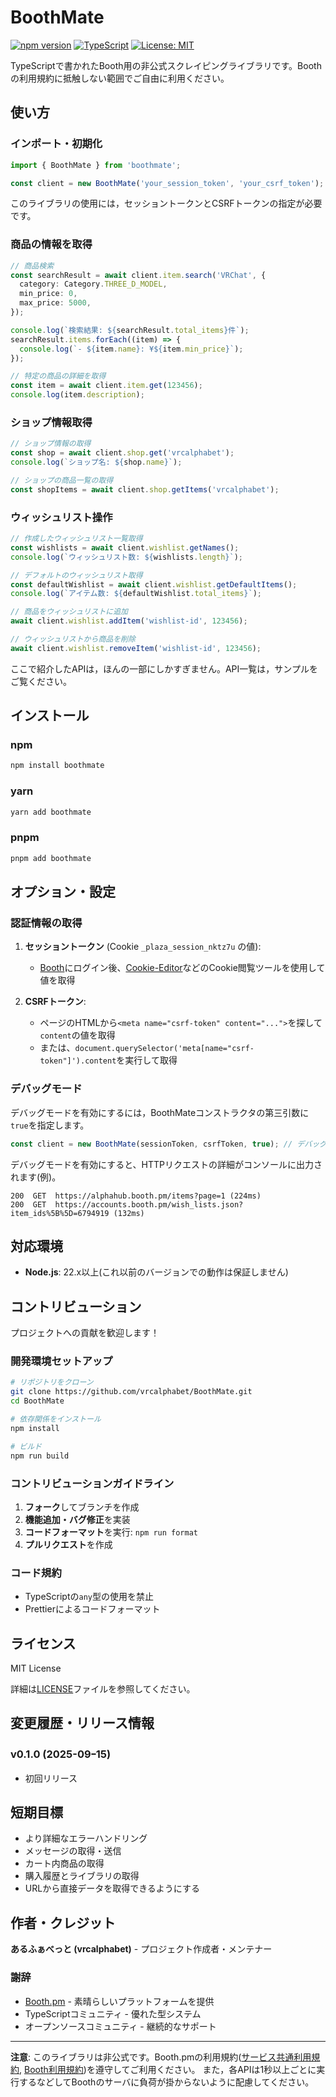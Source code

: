 # BoothMate

[![npm version](https://badge.fury.io/js/boothmate.svg)](https://badge.fury.io/js/boothmate)
[![TypeScript](https://img.shields.io/badge/TypeScript-Ready-blue.svg)](https://www.typescriptlang.org/)
[![License: MIT](https://img.shields.io/badge/License-MIT-yellow.svg)](https://opensource.org/licenses/MIT)

TypeScriptで書かれたBooth用の非公式スクレイピングライブラリです。Boothの利用規約に抵触しない範囲でご自由に利用ください。

## 使い方

### インポート・初期化

```typescript
import { BoothMate } from 'boothmate';

const client = new BoothMate('your_session_token', 'your_csrf_token');
```

このライブラリの使用には，セッショントークンとCSRFトークンの指定が必要です。

### 商品の情報を取得

```typescript
// 商品検索
const searchResult = await client.item.search('VRChat', {
  category: Category.THREE_D_MODEL,
  min_price: 0,
  max_price: 5000,
});

console.log(`検索結果: ${searchResult.total_items}件`);
searchResult.items.forEach((item) => {
  console.log(`- ${item.name}: ¥${item.min_price}`);
});

// 特定の商品の詳細を取得
const item = await client.item.get(123456);
console.log(item.description);
```

### ショップ情報取得

```typescript
// ショップ情報の取得
const shop = await client.shop.get('vrcalphabet');
console.log(`ショップ名: ${shop.name}`);

// ショップの商品一覧の取得
const shopItems = await client.shop.getItems('vrcalphabet');
```

### ウィッシュリスト操作

```typescript
// 作成したウィッシュリスト一覧取得
const wishlists = await client.wishlist.getNames();
console.log(`ウィッシュリスト数: ${wishlists.length}`);

// デフォルトのウィッシュリスト取得
const defaultWishlist = await client.wishlist.getDefaultItems();
console.log(`アイテム数: ${defaultWishlist.total_items}`);

// 商品をウィッシュリストに追加
await client.wishlist.addItem('wishlist-id', 123456);

// ウィッシュリストから商品を削除
await client.wishlist.removeItem('wishlist-id', 123456);
```

ここで紹介したAPIは，ほんの一部にしかすぎません。API一覧は，サンプルをご覧ください。

## インストール

### npm

```bash
npm install boothmate
```

### yarn

```bash
yarn add boothmate
```

### pnpm

```bash
pnpm add boothmate
```

## オプション・設定

### 認証情報の取得

1. **セッショントークン** (Cookie `_plaza_session_nktz7u` の値):
   - [Booth](https://booth.pm/ja)にログイン後、[Cookie-Editor](https://chromewebstore.google.com/detail/cookie-editor/hlkenndednhfkekhgcdicdfddnkalmdm)などのCookie閲覧ツールを使用して値を取得

2. **CSRFトークン**:
   - ページのHTMLから`<meta name="csrf-token" content="...">`を探して`content`の値を取得
   - または、`document.querySelector('meta[name="csrf-token"]').content`を実行して取得

### デバッグモード

デバッグモードを有効にするには，BoothMateコンストラクタの第三引数に`true`を指定します。

```typescript
const client = new BoothMate(sessionToken, csrfToken, true); // デバッグモード有効
```

デバッグモードを有効にすると、HTTPリクエストの詳細がコンソールに出力されます(例)。

```
200  GET  https://alphahub.booth.pm/items?page=1 (224ms)
200  GET  https://accounts.booth.pm/wish_lists.json?item_ids%5B%5D=6794919 (132ms)
```

## 対応環境

- **Node.js**: 22.x以上(これ以前のバージョンでの動作は保証しません)

## コントリビューション

プロジェクトへの貢献を歓迎します！

### 開発環境セットアップ

```bash
# リポジトリをクローン
git clone https://github.com/vrcalphabet/BoothMate.git
cd BoothMate

# 依存関係をインストール
npm install

# ビルド
npm run build
```

### コントリビューションガイドライン

1. **フォーク**してブランチを作成
2. **機能追加・バグ修正**を実装
3. **コードフォーマット**を実行: `npm run format`
4. **プルリクエスト**を作成

### コード規約

- TypeScriptの`any`型の使用を禁止
- Prettierによるコードフォーマット

## ライセンス

MIT License

詳細は[LICENSE](./LICENSE)ファイルを参照してください。

## 変更履歴・リリース情報

### v0.1.0 (2025-09ｰ15)

- 初回リリース

## 短期目標

- より詳細なエラーハンドリング
- メッセージの取得・送信
- カート内商品の取得
- 購入履歴とライブラリの取得
- URLから直接データを取得できるようにする

## 作者・クレジット

**あるふぁべっと (vrcalphabet)** - プロジェクト作成者・メンテナー

### 謝辞

- [Booth.pm](https://booth.pm/ja) - 素晴らしいプラットフォームを提供
- TypeScriptコミュニティ - 優れた型システム
- オープンソースコミュニティ - 継続的なサポート

---

**注意**: このライブラリは非公式です。Booth.pmの利用規約([サービス共通利用規約](https://policies.pixiv.net/#terms), [Booth利用規約](https://policies.pixiv.net/#booth))を遵守してご利用ください。
また，各APIは1秒以上ごとに実行するなどしてBoothのサーバに負荷が掛からないように配慮してください。
